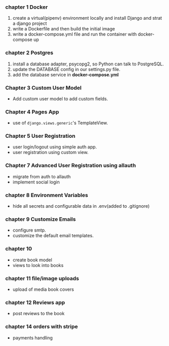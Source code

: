 <h3>chapter 1 Docker</h3>
<ol>
<li>create a virtual(pipenv) environment locally and install Django and strat a django project</li>

<li>write a Dockerfile and then build the initial image</li>
<li>write a docker-compose.yml file and run the container with docker-compose up</li>
</ol>
<h3>chapter 2 Postgres</h3>
<ol>
<li>install a database adapter, psycopg2, so Python can talk to PostgreSQL.</li>
<li>update the DATABASE config in our settings.py file.</li>
<li>add the database service in <b>docker-compose.yml</b></li>
</ol>

### Chapter 3  Custom User Model
* Add custom user model to add custom fields.

### Chapter 4 Pages App
* use of `django.views.generic`'s TemplateView.

### Chapter 5 User Registration
* user login/logout using simple auth app.
* user registration using custom view.

### Chapter 7 Advanced User Registration using allauth
* migrate from auth to allauth
* implement social login

### chapter 8 Environment Variables
* hide all secrets and configurable data in .env(added to .gitignore)

### chapter 9 Customize Emails
* configure smtp.
* customize the default email templates.

### chapter 10 
* create book model
* views to look into books

### chapter 11 file/image uploads
* upload of media book covers

### chapter 12 Reviews app
* post reviews to the book

### chapter 14 orders with stripe
* payments handling

